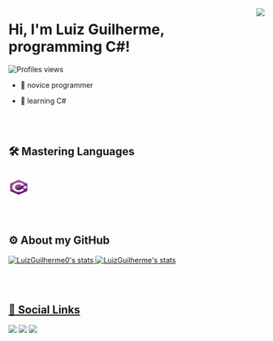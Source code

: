 <img align="right" height="511em" src="https://raw.githubusercontent.com/gist/LuizGuilherme0/![istockphoto-1043825082-1024x1024](https://user-images.githubusercontent.com/105941143/180509860-96a40d10-7990-42e6-9487-f66512435d96.jpg)
/githubcard.svg"/>
<h1 align="left">Hi, I'm Luiz Guilherme, programming C#!</h1>
<p align="left"> <img src="https://komarev.com/ghpvc/?username=LuizGuilherme0&color=blue" alt="Profiles views" /> </p>

- 👀 novice programmer

- 💞️ learning C#

<br><br>

## 🛠 Mastering Languages

</div>
<div style="display: inline_block"><br>
<img align="center" alt="LuizGuilherme0-Csharp" height="30" width="40" src="https://raw.githubusercontent.com/devicons/devicon/master/icons/csharp/csharp-original.svg">
</div>

<br><br>  
 ## ⚙️ About my GitHub
 <div align="left">
  <a href="https://github.com/LuizGuilherme0">
  <img height="150em" src="https://github-readme-stats.vercel.app/api?username=J3ipy&show_icons=true&theme=vision-friendly-dark" alt="LuizGuilherme0's stats"/>
  <img height="150em" src="https://github-readme-stats.vercel.app/api/top-langs/?username=LuizGuilherme0&layout=compact&langs_count=7&theme=vision-friendly-dark" alt="LuizGuilherme's stats"/>

<br><br>
 ## 📲 Social Links 
 <div>
  <a href="https://instagram.com/luiz_gui.rs" target="_blank"><img src="https://img.shields.io/badge/-Instagram-%23E4405F?style=for-the-badge&logo=instagram&logoColor=white" target="_blank"></a>
  <a href = "mailto:luizguilhermeguilherme0@gmail.com"><img src="https://img.shields.io/badge/-Gmail-%23333?style=for-the-badge&logo=gmail&logoColor=white" target="_blank"></a>
  <a href="https://www.linkedin.com/in/luiz-guilherme-1b509723b/" target="_blank"><img src="https://img.shields.io/badge/-LinkedIn-%230077B5?style=for-the-badge&logo=linkedin&logoColor=white" target="_blank"></a>    
   <div> 

  
<div>
  
